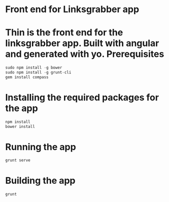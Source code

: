 Front end for Linksgrabber app
=
Thin is the front end for the linksgrabber app. Built with angular and generated with yo.
Prerequisites
=
```javascript
sudo npm install -g bower
sudo npm install -g grunt-cli
gem install compass
```

Installing the required packages for the app
=
```javascript
npm install
bower install
```
Running the app
=
```javascript
grunt serve
```

Building the app
= 
```javascript
grunt
```
